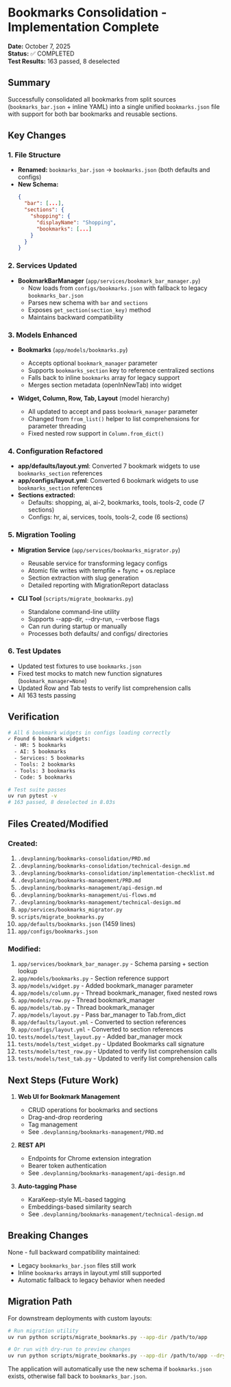 # Bookmarks Consolidation - Implementation Complete

**Date:** October 7, 2025  
**Status:** ✅ COMPLETED  
**Test Results:** 163 passed, 8 deselected

## Summary

Successfully consolidated all bookmarks from split sources (`bookmarks_bar.json` + inline YAML) into a single unified `bookmarks.json` file with support for both bar bookmarks and reusable sections.

## Key Changes

### 1. File Structure
- **Renamed:** `bookmarks_bar.json` → `bookmarks.json` (both defaults and configs)
- **New Schema:**
  ```json
  {
    "bar": [...],
    "sections": {
      "shopping": {
        "displayName": "Shopping",
        "bookmarks": [...]
      }
    }
  }
  ```

### 2. Services Updated
- **BookmarkBarManager** (`app/services/bookmark_bar_manager.py`)
  - Now loads from `configs/bookmarks.json` with fallback to legacy `bookmarks_bar.json`
  - Parses new schema with `bar` and `sections`
  - Exposes `get_section(section_key)` method
  - Maintains backward compatibility

### 3. Models Enhanced
- **Bookmarks** (`app/models/bookmarks.py`)
  - Accepts optional `bookmark_manager` parameter
  - Supports `bookmarks_section` key to reference centralized sections
  - Falls back to inline `bookmarks` array for legacy support
  - Merges section metadata (openInNewTab) into widget

- **Widget, Column, Row, Tab, Layout** (model hierarchy)
  - All updated to accept and pass `bookmark_manager` parameter
  - Changed from `from_list()` helper to list comprehensions for parameter threading
  - Fixed nested row support in `Column.from_dict()`

### 4. Configuration Refactored
- **app/defaults/layout.yml**: Converted 7 bookmark widgets to use `bookmarks_section` references
- **app/configs/layout.yml**: Converted 6 bookmark widgets to use `bookmarks_section` references
- **Sections extracted:**
  - Defaults: shopping, ai, ai-2, bookmarks, tools, tools-2, code (7 sections)
  - Configs: hr, ai, services, tools, tools-2, code (6 sections)

### 5. Migration Tooling
- **Migration Service** (`app/services/bookmarks_migrator.py`)
  - Reusable service for transforming legacy configs
  - Atomic file writes with tempfile + fsync + os.replace
  - Section extraction with slug generation
  - Detailed reporting with MigrationReport dataclass

- **CLI Tool** (`scripts/migrate_bookmarks.py`)
  - Standalone command-line utility
  - Supports --app-dir, --dry-run, --verbose flags
  - Can run during startup or manually
  - Processes both defaults/ and configs/ directories

### 6. Test Updates
- Updated test fixtures to use `bookmarks.json`
- Fixed test mocks to match new function signatures (`bookmark_manager=None`)
- Updated Row and Tab tests to verify list comprehension calls
- All 163 tests passing

## Verification

```bash
# All 6 bookmark widgets in configs loading correctly
✓ Found 6 bookmark widgets:
  - HR: 5 bookmarks
  - AI: 5 bookmarks
  - Services: 5 bookmarks
  - Tools: 2 bookmarks
  - Tools: 3 bookmarks
  - Code: 5 bookmarks

# Test suite passes
uv run pytest -v
# 163 passed, 8 deselected in 8.03s
```

## Files Created/Modified

### Created:
1. `.devplanning/bookmarks-consolidation/PRD.md`
2. `.devplanning/bookmarks-consolidation/technical-design.md`
3. `.devplanning/bookmarks-consolidation/implementation-checklist.md`
4. `.devplanning/bookmarks-management/PRD.md`
5. `.devplanning/bookmarks-management/api-design.md`
6. `.devplanning/bookmarks-management/ui-flows.md`
7. `.devplanning/bookmarks-management/technical-design.md`
8. `app/services/bookmarks_migrator.py`
9. `scripts/migrate_bookmarks.py`
10. `app/defaults/bookmarks.json` (1459 lines)
11. `app/configs/bookmarks.json`

### Modified:
1. `app/services/bookmark_bar_manager.py` - Schema parsing + section lookup
2. `app/models/bookmarks.py` - Section reference support
3. `app/models/widget.py` - Added bookmark_manager parameter
4. `app/models/column.py` - Thread bookmark_manager, fixed nested rows
5. `app/models/row.py` - Thread bookmark_manager
6. `app/models/tab.py` - Thread bookmark_manager
7. `app/models/layout.py` - Pass bar_manager to Tab.from_dict
8. `app/defaults/layout.yml` - Converted to section references
9. `app/configs/layout.yml` - Converted to section references
10. `tests/models/test_layout.py` - Added bar_manager mock
11. `tests/models/test_widget.py` - Updated Bookmarks call signature
12. `tests/models/test_row.py` - Updated to verify list comprehension calls
13. `tests/models/test_tab.py` - Updated to verify list comprehension calls

## Next Steps (Future Work)

1. **Web UI for Bookmark Management**
   - CRUD operations for bookmarks and sections
   - Drag-and-drop reordering
   - Tag management
   - See `.devplanning/bookmarks-management/PRD.md`

2. **REST API**
   - Endpoints for Chrome extension integration
   - Bearer token authentication
   - See `.devplanning/bookmarks-management/api-design.md`

3. **Auto-tagging Phase**
   - KaraKeep-style ML-based tagging
   - Embeddings-based similarity search
   - See `.devplanning/bookmarks-management/technical-design.md`

## Breaking Changes

None - full backward compatibility maintained:
- Legacy `bookmarks_bar.json` files still work
- Inline `bookmarks` arrays in layout.yml still supported
- Automatic fallback to legacy behavior when needed

## Migration Path

For downstream deployments with custom layouts:

```bash
# Run migration utility
uv run python scripts/migrate_bookmarks.py --app-dir /path/to/app

# Or run with dry-run to preview changes
uv run python scripts/migrate_bookmarks.py --app-dir /path/to/app --dry-run --verbose
```

The application will automatically use the new schema if `bookmarks.json` exists, otherwise fall back to `bookmarks_bar.json`.
